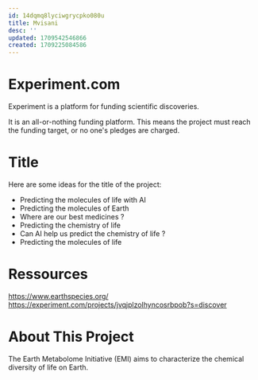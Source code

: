 ```yaml
---
id: 14dqmq8lyciwgrycpko080u
title: Mvisani
desc: ''
updated: 1709542546866
created: 1709225084586
---
```


# Experiment.com
Experiment is a platform for funding scientific discoveries.

It is an all-or-nothing funding platform. This means the project must reach the funding target, or no one's pledges are charged.

# Title
Here are some ideas for the title of the project:
- Predicting the molecules of life with AI
- Predicting the molecules of Earth
- Where are our best medicines ? 
- Predicting the chemistry of life
- Can AI help us predict the chemistry of life ? 
- Predicting the molecules of life

# Ressources
https://www.earthspecies.org/
https://experiment.com/projects/jvqjplzolhyncosrbpob?s=discover


# About This Project
The Earth Metabolome Initiative (EMI) aims to characterize the chemical diversity of life on Earth. 